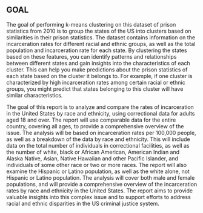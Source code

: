 ## GOAL
The goal of performing k-means clustering on this dataset of prison statistics from 2010 is to group the states of the US into clusters based on similarities in their prison statistics. The dataset contains information on the incarceration rates for different racial and ethnic groups, as well as the total population and incarceration rate for each state. By clustering the states based on these features, you can identify patterns and relationships between different states and gain insights into the characteristics of each cluster. This can help you make predictions about the prison statistics of each state based on the cluster it belongs to. For example, if one cluster is characterized by high incarceration rates among certain racial or ethnic groups, you might predict that states belonging to this cluster will have similar characteristics. 


The goal of this report is to analyze and compare the rates of incarceration in the United States by race and ethnicity, using correctional data for adults aged 18 and over. The report will use comparable data for the entire country, covering all ages, to provide a comprehensive overview of the issue. The analysis will be based on incarceration rates per 100,000 people, as well as a breakdown of the data by race and ethnicity. This will include data on the total number of individuals in correctional facilities, as well as the number of white, black or African American, American Indian and Alaska Native, Asian, Native Hawaiian and other Pacific Islander, and individuals of some other race or two or more races. The report will also examine the Hispanic or Latino population, as well as the white alone, not Hispanic or Latino population. The analysis will cover both male and female populations, and will provide a comprehensive overview of the incarceration rates by race and ethnicity in the United States. The report aims to provide valuable insights into this complex issue and to support efforts to address racial and ethnic disparities in the US criminal justice system.
